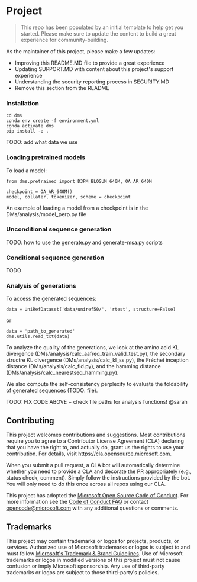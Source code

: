 # Project

> This repo has been populated by an initial template to help get you started. Please
> make sure to update the content to build a great experience for community-building.

As the maintainer of this project, please make a few updates:

- Improving this README.MD file to provide a great experience
- Updating SUPPORT.MD with content about this project's support experience
- Understanding the security reporting process in SECURITY.MD
- Remove this section from the README


### Installation
```
cd dms
conda env create -f environment.yml
conda activate dms
pip install -e .
```
TODO: add what data we use

### Loading pretrained models
To load a model:
```
from dms.pretrained import D3PM_BLOSUM_640M, OA_AR_640M

checkpoint = OA_AR_640M()
model, collater, tokenizer, scheme = checkpoint
```
An example of loading a model from a checkpoint is in the DMs/analysis/model_perp.py file

### Unconditional sequence generation
TODO: how to use the generate.py and generate-msa.py scripts

### Conditional sequence generation
TODO

### Analysis of generations
To access the generated sequences:
```
data = UniRefDataset('data/uniref50/', 'rtest', structure=False)
```
or 
```
data = 'path_to_generated'
dms.utils.read_txt(data)
```
To analyze the quality of the generations, we look at the amino acid KL divergence (DMs/analysis/calc_aafreq_train_valid_test.py), the secondary structre KL divergence (DMs/analysis/calc_kl_ss.py), the Fréchet inception distance (DMs/analysis/calc_fid.py), and the hamming distance (DMs/analysis/calc_nearestseq_hamming.py).

We also compute the self-consistency perplexity to evaluate the foldability of generated sequences (TODO: file).

TODO: FIX CODE ABOVE + check file paths for analysis functions! @sarah

## Contributing

This project welcomes contributions and suggestions.  Most contributions require you to agree to a
Contributor License Agreement (CLA) declaring that you have the right to, and actually do, grant us
the rights to use your contribution. For details, visit https://cla.opensource.microsoft.com.

When you submit a pull request, a CLA bot will automatically determine whether you need to provide
a CLA and decorate the PR appropriately (e.g., status check, comment). Simply follow the instructions
provided by the bot. You will only need to do this once across all repos using our CLA.

This project has adopted the [Microsoft Open Source Code of Conduct](https://opensource.microsoft.com/codeofconduct/).
For more information see the [Code of Conduct FAQ](https://opensource.microsoft.com/codeofconduct/faq/) or
contact [opencode@microsoft.com](mailto:opencode@microsoft.com) with any additional questions or comments.

## Trademarks

This project may contain trademarks or logos for projects, products, or services. Authorized use of Microsoft 
trademarks or logos is subject to and must follow 
[Microsoft's Trademark & Brand Guidelines](https://www.microsoft.com/en-us/legal/intellectualproperty/trademarks/usage/general).
Use of Microsoft trademarks or logos in modified versions of this project must not cause confusion or imply Microsoft sponsorship.
Any use of third-party trademarks or logos are subject to those third-party's policies.
